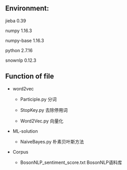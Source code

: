 ## Environment:

jieba                     0.39

numpy                     1.16.3

numpy-base                1.16.3

python                    2.7.16

snownlp                   0.12.3

## Function of file

- word2vec 

    - Participle.py 分词

    - StopKey.py    去除停用词

    - Word2Vec.py   向量化

- ML-solution

    - NaiveBayes.py 朴素贝叶斯方法
    
- Corpus 
    - BosonNLP_sentiment_score.txt BosonNLP语料库